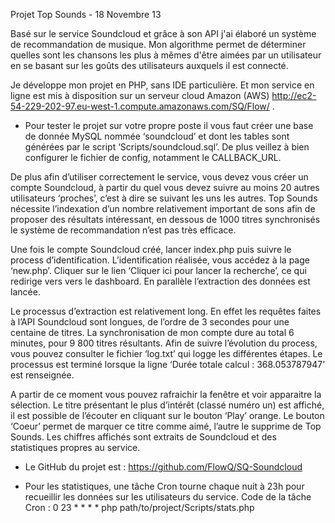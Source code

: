 Projet Top Sounds - 18 Novembre 13

Basé sur le service Soundcloud et grâce à son API j'ai élaboré un système de recommandation de musique. Mon algorithme permet de déterminer quelles sont les chansons les plus à mêmes d'être aimées par un utilisateur en se basant sur les goûts des utilisateurs auxquels il est connecté.

Je développe mon projet en PHP, sans IDE particulière. 
Et mon service en ligne est mis à disposition sur un serveur cloud Amazon (AWS) http://ec2-54-229-202-97.eu-west-1.compute.amazonaws.com/SQ/Flow/ . 



- Pour tester le projet sur votre propre poste il vous faut créer une base de donnée MySQL nommée ‘soundcloud’ et dont les tables sont générées par le script ‘Scripts/soundcloud.sql’. De plus veillez à bien configurer le fichier de config, notamment le CALLBACK_URL.

De plus afin d’utiliser correctement le service, vous devez vous créer un compte Soundcloud, à partir du quel vous devez suivre au moins 20 autres utilisateurs ‘proches’, c’est à dire se suivant les uns les autres. Top Sounds nécessite l’indexation d’un nombre relativement important de sons afin de proposer des résultats intéressant, en dessous de 1000 titres synchronisés le système de recommandation n’est pas très efficace.

Une fois le compte Soundcloud créé, lancer index.php puis suivre le process d’identification. L’identification réalisée, vous accédez à la page ‘new.php’. Cliquer sur le lien ‘Cliquer ici pour lancer la recherche’, ce qui redirige vers vers le dashboard. En parallèle l’extraction des données est lancée. 

Le processus d’extraction est relativement long. En effet les requêtes faites à l’API Soundcloud sont longues, de l’ordre de 3 secondes pour une centaine de titres. La synchronisation de mon compte dure au total 6 minutes, pour 9 800 titres résultants. Afin de suivre l’évolution du process, vous pouvez consulter le fichier ‘log.txt’ qui logge les différentes étapes. Le processus est terminé lorsque la ligne ‘Durée totale calcul : 368.053787947’ est renseignée.

A partir de ce moment vous pouvez rafraichir la fenêtre et voir apparaitre la sélection. Le titre présentant le plus d’intérêt (classé numéro un) est affiché, il est possible de l’écouter en cliquant sur le bouton ‘Play’ orange. Le bouton ‘Coeur’ permet de marquer ce titre comme aimé, l’autre le supprime de Top Sounds. 
Les chiffres affichés sont extraits de Soundcloud et des statistiques propres au service.

- Le GitHub du projet est : https://github.com/FlowQ/SQ-Soundcloud


- Pour les statistiques, une tâche Cron tourne chaque nuit à 23h pour recueillir les données sur les utilisateurs du service.
Code de la tâche Cron :
0	23	*	*	*	*	php path/to/project/Scripts/stats.php